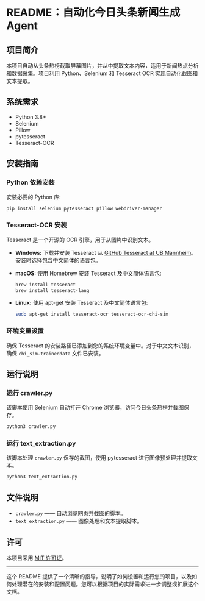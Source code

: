 # README：自动化今日头条新闻生成Agent


## 项目简介
本项目自动从头条热榜截取屏幕图片，并从中提取文本内容，适用于新闻热点分析和数据采集。项目利用 Python、Selenium 和 Tesseract OCR 实现自动化截图和文本提取。

## 系统需求
- Python 3.8+
- Selenium
- Pillow
- pytesseract
- Tesseract-OCR

## 安装指南

### Python 依赖安装
安装必要的 Python 库:
```bash
pip install selenium pytesseract pillow webdriver-manager
```

### Tesseract-OCR 安装
Tesseract 是一个开源的 OCR 引擎，用于从图片中识别文本。

- **Windows:**
  下载并安装 Tesseract 从 [GitHub Tesseract at UB Mannheim](https://github.com/UB-Mannheim/tesseract/wiki)。安装时选择包含中文简体的语言包。

- **macOS:**
  使用 Homebrew 安装 Tesseract 及中文简体语言包:
  ```bash
  brew install tesseract
  brew install tesseract-lang
  ```

- **Linux:**
  使用 apt-get 安装 Tesseract 及中文简体语言包:
  ```bash
  sudo apt-get install tesseract-ocr tesseract-ocr-chi-sim
  ```

### 环境变量设置
确保 Tesseract 的安装路径已添加到您的系统环境变量中。对于中文文本识别，确保 `chi_sim.traineddata` 文件已安装。

## 运行说明

### 运行 crawler.py
该脚本使用 Selenium 自动打开 Chrome 浏览器，访问今日头条热榜并截图保存。
```bash
python3 crawler.py
```

### 运行 text_extraction.py
该脚本处理 `crawler.py` 保存的截图，使用 pytesseract 进行图像预处理并提取文本。
```bash
python3 text_extraction.py
```

## 文件说明
- `crawler.py` —— 自动浏览网页并截图的脚本。
- `text_extraction.py` —— 图像处理和文本提取脚本。

## 许可
本项目采用 [MIT 许可证](LICENSE)。

---

这个 README 提供了一个清晰的指导，说明了如何设置和运行您的项目，以及如何处理潜在的安装和配置问题。您可以根据项目的实际需求进一步调整或扩展这个文档。